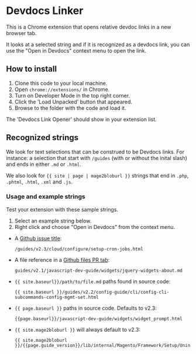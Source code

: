 # Devdocs Linker

This is a Chrome extension that opens relative devdoc links in a new browser tab.

It looks at a selected string and if it is recognized as a devdocs link, you can use the "Open in Devdocs" context menu to open the link.

## How to install

1. Clone this code to your local machine.
1. Open `chrome://extensions/` in Chrome.
1. Turn on Developer Mode in the top right corner.
1. Click the 'Load Unpacked' button that appeared.
1. Browse to the folder with the code and load it.

The 'Devdocs Link Opener' should show in your extension list.

## Recognized strings

We look for text selections that can be construed to be Devdocs links.
For instance: a selection that start with `/guides` (with or without the inital slash) and ends in either `.md` or `.html`.

We also look for `{{ site | page | mage2bloburl }}` strings that end in `.php`, `.phtml`, `.html`, `.xml` and `.js`.

### Usage and example strings

Test your extension with these sample strings.

1. Select an example string below.
1. Right click and choose "Open in Devdocs" from the context menu.

- A [Github issue title](https://github.com/magento/devdocs/issues/4681):

      /guides/v2.3/cloud/configure/setup-cron-jobs.html

- A file reference in a [Github files PR tab](https://github.com/magento/devdocs/pull/4715/files):

      guides/v2.1/javascript-dev-guide/widgets/jquery-widgets-about.md

- `{{ site.baseurl}}/path/to/file.md` paths found in source code:

      {{ site.baseurl }}/guides/v2.2/config-guide/cli/config-cli-subcommands-config-mgmt-set.html

- `{{ page.baseurl }}` paths in source code. Defaults to v2.3:

      {{page.baseurl}}/javascript-dev-guide/widgets/widget_prompt.html

- `{{ site.mage2bloburl }}` will always default to v2.3:

      {{ site.mage2bloburl }}/{{page.guide_version}}/lib/internal/Magento/Framework/Setup/UninstallInterface.php
